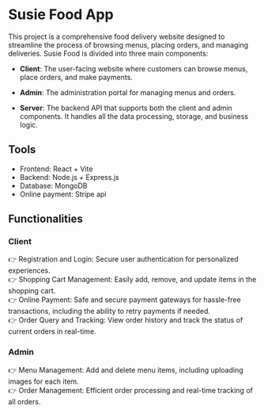 # Susie Food App

This project is a comprehensive food delivery website designed to streamline the process of browsing menus, placing orders, and managing deliveries. Susie Food is divided into three main components:

- **Client**: The user-facing website where customers can browse menus, place orders, and make payments.

- **Admin**: The administration portal for managing menus and orders.

- **Server**: The backend API that supports both the client and admin components. It handles all the data processing, storage, and business logic.

## Tools

- Frontend: React + Vite
- Backend: Node.js + Express.js
- Database: MongoDB
- Online payment: Stripe api

## Functionalities

### Client

👉 Registration and Login: Secure user authentication for personalized experiences.  
👉 Shopping Cart Management: Easily add, remove, and update items in the shopping cart.  
👉 Online Payment: Safe and secure payment gateways for hassle-free transactions, including the ability to retry payments if needed.  
👉 Order Query and Tracking: View order history and track the status of current orders in real-time.

### Admin

👉 Menu Management: Add and delete menu items, including uploading images for each item.  
👉 Order Management: Efficient order processing and real-time tracking of all orders.
